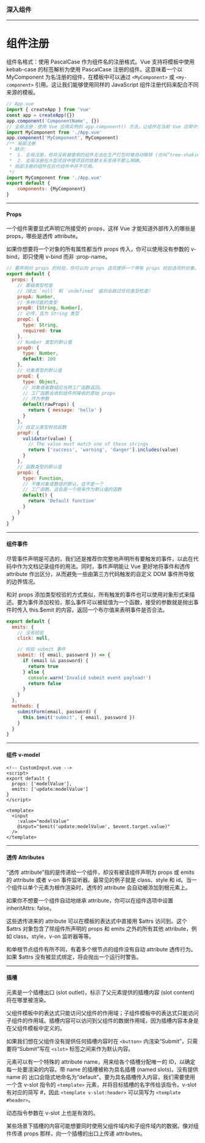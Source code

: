 ### 深入组件

---

# 组件注册

组件名格式：使用 PascalCase 作为组件名的注册格式。Vue 支持将模板中使用 kebab-case 的标签解析为使用 PascalCase 注册的组件。这意味着一个以 MyComponent 为名注册的组件，在模板中可以通过 `<MyComponent>` 或 `<my-component>` 引用。这让我们能够使用同样的 JavaScript 组件注册代码来配合不同来源的模板。

``` javascript
// App.vue
import { createApp } from 'vue'
const app = createApp({})
app.component('ComponentName', {})
// 全局注册：使用 Vue 应用实例的 app.component() 方法，让组件在当前 Vue 应用中全局可用。
import MyComponent from './App.vue'
app.component('MyComponent', MyComponent)
/** 局部注册
 * 缺点:
 *  1. 全局注册，但并没有被使用的组件无法在生产打包时被自动移除 (也叫“tree-shaking”)。
 *  2. 全局注册在大型项目中使项目的依赖关系变得不那么明确。
 * 局部注册的组件在后代组件中并不可用。
 */
import MyComponent from './App.vue'
export default {
    components: {MyComponent}
}
```

---

#### Props

一个组件需要显式声明它所接受的 props，这样 Vue 才能知道外部传入的哪些是 props，哪些是透传 attribute。

如果你想要将一个对象的所有属性都当作 props 传入，你可以使用没有参数的 v-bind，即只使用 v-bind 而非 :prop-name。

``` javascript
// 要声明对 props 的校验，你可以向 props 选项提供一个带有 props 校验选项的对象。
export default {
  props: {
    // 基础类型检查
    //（给出 `null` 和 `undefined` 值则会跳过任何类型检查）
    propA: Number,
    // 多种可能的类型
    propB: [String, Number],
    // 必传，且为 String 类型
    propC: {
      type: String,
      required: true
    },
    // Number 类型的默认值
    propD: {
      type: Number,
      default: 100
    },
    // 对象类型的默认值
    propE: {
      type: Object,
      // 对象或者数组应当用工厂函数返回。
      // 工厂函数会收到组件所接收的原始 props
      // 作为参数
      default(rawProps) {
        return { message: 'hello' }
      }
    },
    // 自定义类型校验函数
    propF: {
      validator(value) {
        // The value must match one of these strings
        return ['success', 'warning', 'danger'].includes(value)
      }
    },
    // 函数类型的默认值
    propG: {
      type: Function,
      // 不像对象或数组的默认，这不是一个
      // 工厂函数。这会是一个用来作为默认值的函数
      default() {
        return 'Default function'
      }
    }
  }
}
```

---

#### 组件事件

尽管事件声明是可选的，我们还是推荐你完整地声明所有要触发的事件，以此在代码中作为文档记录组件的用法。同时，事件声明能让 Vue 更好地将事件和透传 attribute 作出区分，从而避免一些由第三方代码触发的自定义 DOM 事件所导致的边界情况。

和对 props 添加类型校验的方式类似，所有触发的事件也可以使用对象形式来描述。要为事件添加校验，那么事件可以被赋值为一个函数，接受的参数就是抛出事件时传入 this.$emit 的内容，返回一个布尔值来表明事件是否合法。
``` javascript
export default {
  emits: {
    // 没有校验
    click: null,

    // 校验 submit 事件
    submit: ({ email, password }) => {
      if (email && password) {
        return true
      } else {
        console.warn('Invalid submit event payload!')
        return false
      }
    }
  },
  methods: {
    submitForm(email, password) {
      this.$emit('submit', { email, password })
    }
  }
}
```

---

#### 组件 v-model

``` vue
<!-- CustomInput.vue -->
<script>
export default {
  props: ['modelValue'],
  emits: ['update:modelValue']
}
</script>

<template>
  <input
    :value="modelValue"
    @input="$emit('update:modelValue', $event.target.value)"
  />
</template>
```

---

#### 透传 Attributes

“透传 attribute”指的是传递给一个组件，却没有被该组件声明为 props 或 emits 的 attribute 或者 v-on 事件监听器。最常见的例子就是 class、style 和 id。当一个组件以单个元素为根作渲染时，透传的 attribute 会自动被添加到根元素上。

如果你不想要一个组件自动地继承 attribute，你可以在组件选项中设置 inheritAttrs: false。

这些透传进来的 attribute 可以在模板的表达式中直接用 $attrs 访问到。这个 $attrs 对象包含了除组件所声明的 props 和 emits 之外的所有其他 attribute，例如 class，style，v-on 监听器等等。

和单根节点组件有所不同，有着多个根节点的组件没有自动 attribute 透传行为。如果 $attrs 没有被显式绑定，将会抛出一个运行时警告。

---

#### 插槽

<slot> 元素是一个插槽出口 (slot outlet)，标示了父元素提供的插槽内容 (slot content) 将在哪里被渲染。

父组件模板中的表达式只能访问父组件的作用域；子组件模板中的表达式只能访问子组件的作用域。插槽内容可以访问到父组件的数据作用域，因为插槽内容本身是在父组件模板中定义的。

如果我们想在父组件没有提供任何插槽内容时在 `<button>` 内渲染“Submit”，只需要将“Submit”写在 `<slot>` 标签之间来作为默认内容。

<slot> 元素可以有一个特殊的 attribute name，用来给各个插槽分配唯一的 ID，以确定每一处要渲染的内容。带 name 的插槽被称为具名插槽 (named slots)。没有提供 name 的 <slot> 出口会隐式地命名为“default”。要为具名插槽传入内容，我们需要使用一个含 v-slot 指令的 `<template>` 元素，并将目标插槽的名字传给该指令。v-slot 有对应的简写 #，因此 `<template v-slot:header>` 可以简写为 `<template #header>`。

动态指令参数在 v-slot 上也是有效的。

某些场景下插槽的内容可能想要同时使用父组件域内和子组件域内的数据。像对组件传递 props 那样，向一个插槽的出口上传递 attributes。























